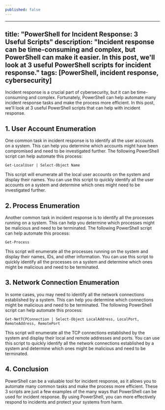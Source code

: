 ```yaml
---
published: false
---
```

---
title: "PowerShell for Incident Response: 3 Useful Scripts"
description: "Incident response can be time-consuming and complex, but PowerShell can make it easier. In this post, we'll look at 3 useful PowerShell scripts for incident response."
tags: [PowerShell, incident response, cybersecurity]
---

Incident response is a crucial part of cybersecurity, but it can be time-consuming and complex. Fortunately, PowerShell can help automate many incident response tasks and make the process more efficient. In this post, we'll look at 3 useful PowerShell scripts that can help with incident response.

## 1. User Account Enumeration

One common task in incident response is to identify all the user accounts on a system. This can help you determine which accounts might have been compromised and need to be investigated further. The following PowerShell script can help automate this process:

```
Get-LocalUser | Select-Object Name

```

This script will enumerate all the local user accounts on the system and display their names. You can use this script to quickly identify all the user accounts on a system and determine which ones might need to be investigated further.

## 2. Process Enumeration

Another common task in incident response is to identify all the processes running on a system. This can help you determine which processes might be malicious and need to be terminated. The following PowerShell script can help automate this process:

```
Get-Process
```

This script will enumerate all the processes running on the system and display their names, IDs, and other information. You can use this script to quickly identify all the processes on a system and determine which ones might be malicious and need to be terminated.

## 3. Network Connection Enumeration

In some cases, you may need to identify all the network connections established by a system. This can help you determine which connections might be malicious and need to be terminated. The following PowerShell script can help automate this process:
```
Get-NetTCPConnection | Select-Object LocalAddress, LocalPort, RemoteAddress, RemotePort
```
This script will enumerate all the TCP connections established by the system and display their local and remote addresses and ports. You can use this script to quickly identify all the network connections established by a system and determine which ones might be malicious and need to be terminated.

## 4. Conclusion
PowerShell can be a valuable tool for incident response, as it allows you to automate many common tasks and make the process more efficient. These 3 scripts are just a few examples of the many ways that PowerShell can be used for incident response. By using PowerShell, you can more effectively respond to incidents and protect your systems from harm.